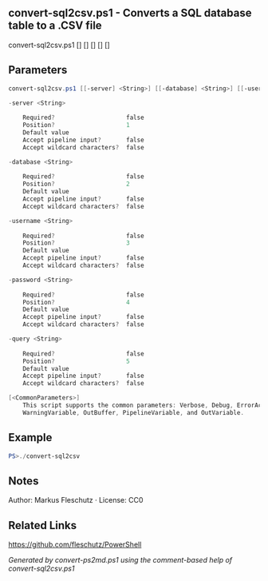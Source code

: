 ## convert-sql2csv.ps1 - Converts a SQL database table to a .CSV file

convert-sql2csv.ps1 [<server>] [<database>] [<username>] [<password>] [<query>]

## Parameters
```powershell
convert-sql2csv.ps1 [[-server] <String>] [[-database] <String>] [[-username] <String>] [[-password] <String>] [[-query] <String>] [<CommonParameters>]

-server <String>
    
    Required?                    false
    Position?                    1
    Default value                
    Accept pipeline input?       false
    Accept wildcard characters?  false

-database <String>
    
    Required?                    false
    Position?                    2
    Default value                
    Accept pipeline input?       false
    Accept wildcard characters?  false

-username <String>
    
    Required?                    false
    Position?                    3
    Default value                
    Accept pipeline input?       false
    Accept wildcard characters?  false

-password <String>
    
    Required?                    false
    Position?                    4
    Default value                
    Accept pipeline input?       false
    Accept wildcard characters?  false

-query <String>
    
    Required?                    false
    Position?                    5
    Default value                
    Accept pipeline input?       false
    Accept wildcard characters?  false

[<CommonParameters>]
    This script supports the common parameters: Verbose, Debug, ErrorAction, ErrorVariable, WarningAction, 
    WarningVariable, OutBuffer, PipelineVariable, and OutVariable.
```

## Example
```powershell
PS>./convert-sql2csv
```

## Notes
Author: Markus Fleschutz · License: CC0

## Related Links
https://github.com/fleschutz/PowerShell

*Generated by convert-ps2md.ps1 using the comment-based help of convert-sql2csv.ps1*
